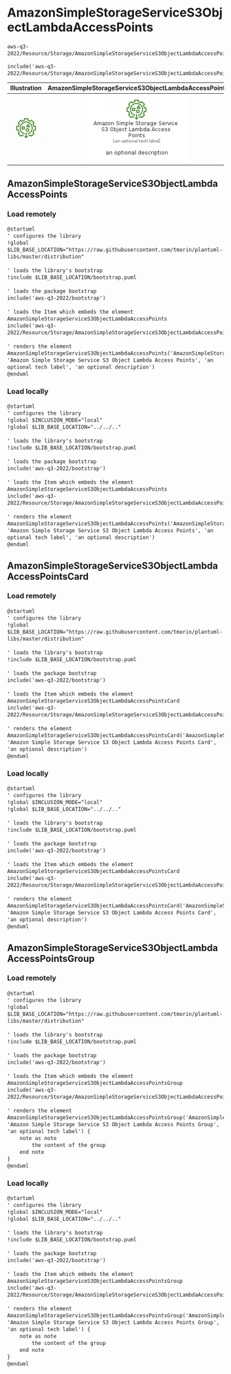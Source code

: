 # AmazonSimpleStorageServiceS3ObjectLambdaAccessPoints


```text
aws-q3-2022/Resource/Storage/AmazonSimpleStorageServiceS3ObjectLambdaAccessPoints
```

```text
include('aws-q3-2022/Resource/Storage/AmazonSimpleStorageServiceS3ObjectLambdaAccessPoints')
```



| Illustration | AmazonSimpleStorageServiceS3ObjectLambdaAccessPoints | AmazonSimpleStorageServiceS3ObjectLambdaAccessPointsCard | AmazonSimpleStorageServiceS3ObjectLambdaAccessPointsGroup |
| :---: | :---: | :---: | :---: |
| ![illustration for Illustration](../../../aws-q3-2022/Resource/Storage/AmazonSimpleStorageServiceS3ObjectLambdaAccessPoints.png) | ![illustration for AmazonSimpleStorageServiceS3ObjectLambdaAccessPoints](../../../aws-q3-2022/Resource/Storage/AmazonSimpleStorageServiceS3ObjectLambdaAccessPoints.Local.png) | ![illustration for AmazonSimpleStorageServiceS3ObjectLambdaAccessPointsCard](../../../aws-q3-2022/Resource/Storage/AmazonSimpleStorageServiceS3ObjectLambdaAccessPointsCard.Local.png) | ![illustration for AmazonSimpleStorageServiceS3ObjectLambdaAccessPointsGroup](../../../aws-q3-2022/Resource/Storage/AmazonSimpleStorageServiceS3ObjectLambdaAccessPointsGroup.Local.png) |




## AmazonSimpleStorageServiceS3ObjectLambdaAccessPoints

### Load remotely
```plantuml
@startuml
' configures the library
!global $LIB_BASE_LOCATION="https://raw.githubusercontent.com/tmorin/plantuml-libs/master/distribution"

' loads the library's bootstrap
!include $LIB_BASE_LOCATION/bootstrap.puml

' loads the package bootstrap
include('aws-q3-2022/bootstrap')

' loads the Item which embeds the element AmazonSimpleStorageServiceS3ObjectLambdaAccessPoints
include('aws-q3-2022/Resource/Storage/AmazonSimpleStorageServiceS3ObjectLambdaAccessPoints')

' renders the element
AmazonSimpleStorageServiceS3ObjectLambdaAccessPoints('AmazonSimpleStorageServiceS3ObjectLambdaAccessPoints', 'Amazon Simple Storage Service S3 Object Lambda Access Points', 'an optional tech label', 'an optional description')
@enduml
```

### Load locally
```plantuml
@startuml
' configures the library
!global $INCLUSION_MODE="local"
!global $LIB_BASE_LOCATION="../../.."

' loads the library's bootstrap
!include $LIB_BASE_LOCATION/bootstrap.puml

' loads the package bootstrap
include('aws-q3-2022/bootstrap')

' loads the Item which embeds the element AmazonSimpleStorageServiceS3ObjectLambdaAccessPoints
include('aws-q3-2022/Resource/Storage/AmazonSimpleStorageServiceS3ObjectLambdaAccessPoints')

' renders the element
AmazonSimpleStorageServiceS3ObjectLambdaAccessPoints('AmazonSimpleStorageServiceS3ObjectLambdaAccessPoints', 'Amazon Simple Storage Service S3 Object Lambda Access Points', 'an optional tech label', 'an optional description')
@enduml
```

## AmazonSimpleStorageServiceS3ObjectLambdaAccessPointsCard

### Load remotely
```plantuml
@startuml
' configures the library
!global $LIB_BASE_LOCATION="https://raw.githubusercontent.com/tmorin/plantuml-libs/master/distribution"

' loads the library's bootstrap
!include $LIB_BASE_LOCATION/bootstrap.puml

' loads the package bootstrap
include('aws-q3-2022/bootstrap')

' loads the Item which embeds the element AmazonSimpleStorageServiceS3ObjectLambdaAccessPointsCard
include('aws-q3-2022/Resource/Storage/AmazonSimpleStorageServiceS3ObjectLambdaAccessPoints')

' renders the element
AmazonSimpleStorageServiceS3ObjectLambdaAccessPointsCard('AmazonSimpleStorageServiceS3ObjectLambdaAccessPointsCard', 'Amazon Simple Storage Service S3 Object Lambda Access Points Card', 'an optional description')
@enduml
```

### Load locally
```plantuml
@startuml
' configures the library
!global $INCLUSION_MODE="local"
!global $LIB_BASE_LOCATION="../../.."

' loads the library's bootstrap
!include $LIB_BASE_LOCATION/bootstrap.puml

' loads the package bootstrap
include('aws-q3-2022/bootstrap')

' loads the Item which embeds the element AmazonSimpleStorageServiceS3ObjectLambdaAccessPointsCard
include('aws-q3-2022/Resource/Storage/AmazonSimpleStorageServiceS3ObjectLambdaAccessPoints')

' renders the element
AmazonSimpleStorageServiceS3ObjectLambdaAccessPointsCard('AmazonSimpleStorageServiceS3ObjectLambdaAccessPointsCard', 'Amazon Simple Storage Service S3 Object Lambda Access Points Card', 'an optional description')
@enduml
```

## AmazonSimpleStorageServiceS3ObjectLambdaAccessPointsGroup

### Load remotely
```plantuml
@startuml
' configures the library
!global $LIB_BASE_LOCATION="https://raw.githubusercontent.com/tmorin/plantuml-libs/master/distribution"

' loads the library's bootstrap
!include $LIB_BASE_LOCATION/bootstrap.puml

' loads the package bootstrap
include('aws-q3-2022/bootstrap')

' loads the Item which embeds the element AmazonSimpleStorageServiceS3ObjectLambdaAccessPointsGroup
include('aws-q3-2022/Resource/Storage/AmazonSimpleStorageServiceS3ObjectLambdaAccessPoints')

' renders the element
AmazonSimpleStorageServiceS3ObjectLambdaAccessPointsGroup('AmazonSimpleStorageServiceS3ObjectLambdaAccessPointsGroup', 'Amazon Simple Storage Service S3 Object Lambda Access Points Group', 'an optional tech label') {
    note as note
        the content of the group
    end note
}
@enduml
```

### Load locally
```plantuml
@startuml
' configures the library
!global $INCLUSION_MODE="local"
!global $LIB_BASE_LOCATION="../../.."

' loads the library's bootstrap
!include $LIB_BASE_LOCATION/bootstrap.puml

' loads the package bootstrap
include('aws-q3-2022/bootstrap')

' loads the Item which embeds the element AmazonSimpleStorageServiceS3ObjectLambdaAccessPointsGroup
include('aws-q3-2022/Resource/Storage/AmazonSimpleStorageServiceS3ObjectLambdaAccessPoints')

' renders the element
AmazonSimpleStorageServiceS3ObjectLambdaAccessPointsGroup('AmazonSimpleStorageServiceS3ObjectLambdaAccessPointsGroup', 'Amazon Simple Storage Service S3 Object Lambda Access Points Group', 'an optional tech label') {
    note as note
        the content of the group
    end note
}
@enduml
```


